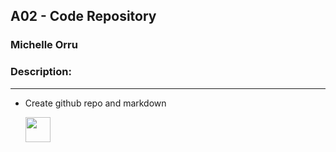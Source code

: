 ## A02 - Code Repository
### Michelle Orru
### Description:
---
- Create github repo and markdown

   <img src="https://images2.imgbox.com/f6/ef/TN71JNV8_o.png" width="40">
